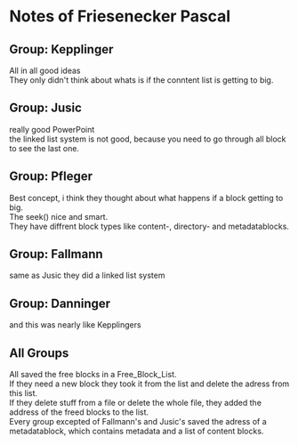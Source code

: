 # Notes of Friesenecker Pascal #

## Group: Kepplinger ##
  All in all good ideas  
  They only didn't think about whats is if the conntent list is getting to big.  

## Group: Jusic ##
  really good PowerPoint  
  the linked list system is not good, because you need to go through all block to see the last one.   


## Group: Pfleger ##
  Best concept, i think they thought about what happens if a block getting to big.  
  The seek() nice and smart.  
  They have diffrent block types like content-, directory- and metadatablocks.  

## Group: Fallmann ##
  same as Jusic they did a linked list system  

## Group: Danninger ##
  and this was nearly like Kepplingers  

## All Groups ##
  All saved the free blocks in a Free_Block_List.   
  If they need a new block they took it from the list and delete the adress from this list.  
  If they delete stuff from a file or delete the whole file, they added the address of the freed blocks to the list.  
  Every group excepted of Fallmann's and Jusic's saved the adress of a metadatablock, which contains metadata and a list of content blocks.    
